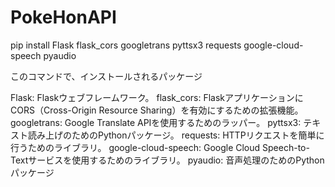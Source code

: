 # PokeHonAPI




pip install Flask flask_cors googletrans pyttsx3 requests google-cloud-speech pyaudio


このコマンドで、インストールされるパッケージ

Flask: Flaskウェブフレームワーク。
flask_cors: FlaskアプリケーションにCORS（Cross-Origin Resource Sharing）を有効にするための拡張機能。
googletrans: Google Translate APIを使用するためのラッパー。
pyttsx3: テキスト読み上げのためのPythonパッケージ。
requests: HTTPリクエストを簡単に行うためのライブラリ。
google-cloud-speech: Google Cloud Speech-to-Textサービスを使用するためのライブラリ。
pyaudio: 音声処理のためのPythonパッケージ